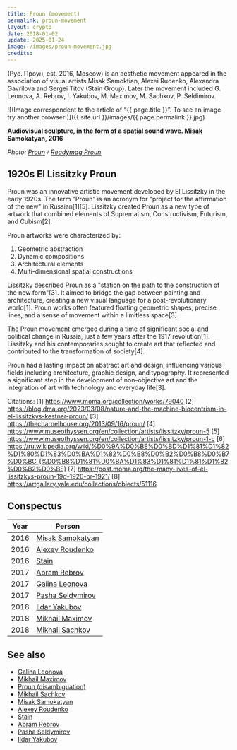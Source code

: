 ```yaml
---
title: Proun (movement)
permalink: proun-movement
layout: crypto
date: 2018-01-02
update: 2025-01-24
image: /images/proun-movement.jpg
credits:
---
```


(Рус. Проун, est. 2016, Moscow) is an aesthetic movement appeared in the association of visual artists Misak Samoktian, Alexei Rudenko, Alexandra Gavrilova and Sergei Titov (Stain Group). Later the movement included G. Leonova, A. Rebrov, I. Yakubov, M. Maximov, M. Sachkov, P. Seldimirov.

![(Image correspondent to the article of “{{ page.title }}”. To see an image try another browser!)]({{ site.url }}/images/{{ page.permalink }}.jpg)

**Audiovisual sculpture, in the form of a spatial sound wave. Misak Samokatyan, 2016**

*Photo: [Proun](proun-movement) / [Readymag Proun](https://readymag.com/proun/893272/)*

## 1920s El Lissitzky Proun

Proun was an innovative artistic movement developed by El Lissitzky in the early 1920s. The term "Proun" is an acronym for "project for the affirmation of the new" in Russian[1][5]. Lissitzky created Proun as a new type of artwork that combined elements of Suprematism, Constructivism, Futurism, and Cubism[2].

Proun artworks were characterized by:

1. Geometric abstraction
2. Dynamic compositions
3. Architectural elements
4. Multi-dimensional spatial constructions

Lissitzky described Proun as a "station on the path to the construction of the new form"[3]. It aimed to bridge the gap between painting and architecture, creating a new visual language for a post-revolutionary world[1]. Proun works often featured floating geometric shapes, precise lines, and a sense of movement within a limitless space[3].

The Proun movement emerged during a time of significant social and political change in Russia, just a few years after the 1917 revolution[1]. Lissitzky and his contemporaries sought to create art that reflected and contributed to the transformation of society[4].

Proun had a lasting impact on abstract art and design, influencing various fields including architecture, graphic design, and typography. It represented a significant step in the development of non-objective art and the integration of art with technology and everyday life[3].

Citations:
[1] https://www.moma.org/collection/works/79040
[2] https://blog.dma.org/2023/03/08/nature-and-the-machine-biocentrism-in-el-lissitzkys-kestner-proun/
[3] https://thecharnelhouse.org/2013/09/16/proun/
[4] https://www.museothyssen.org/en/collection/artists/lissitzky/proun-5
[5] https://www.museothyssen.org/en/collection/artists/lissitzky/proun-1-c
[6] https://ru.wikipedia.org/wiki/%D0%9A%D0%BE%D0%BD%D1%81%D1%82%D1%80%D1%83%D0%BA%D1%82%D0%B8%D0%B2%D0%B8%D0%B7%D0%BC_(%D0%B8%D1%81%D0%BA%D1%83%D1%81%D1%81%D1%82%D0%B2%D0%BE)
[7] https://post.moma.org/the-many-lives-of-el-lissitzkys-proun-19d-1920-or-1921/
[8] https://artgallery.yale.edu/collections/objects/51116

## Conspectus

|Year|Person|  
|-|-|  
|2016| [Misak Samokatyan](misak-samokatyan) |  
|2016| [Alexey Roudenko](roudenko-alexey) |  
|2016| [Stain](stain) |  
|2017| [Abram Rebrov](abram-rebrov) |  
|2017| [Galina Leonova](galina-leonova) |  
|2017| [Pasha Seldymirov](pasha-seldymirov) |  
|2018| [Ildar Yakubov](ildar-yakubov) |  
|2018| [Mikhail Maximov](mikhail-maximov) |  
|2018| [Mikhail Sachkov](mic-sachkov) |

## See also

- [Galina Leonova](galina-leonova)  
- [Mikhail Maximov](mikhail-maximov)  
- [Proun (disambiguation)](proun-disambiguation)  
- [Mikhail Sachkov](mic-sachkov)  
- [Misak Samokatyan](misak-samokatyan)  
- [Alexey Roudenko](roudenko-alexey)  
- [Stain](stain)  
- [Abram Rebrov](abram-rebrov)  
- [Pasha Seldymirov](pasha-seldymirov)  
- [Ildar Yakubov](ildar-yakubov)
